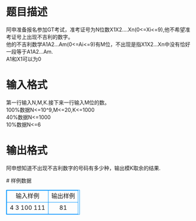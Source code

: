 # 

 
 # 题目描述 
<p>
阿申准备报名参加GT考试，准考证号为N位数X1X2....Xn(0<=Xi<=9),他不希望准考证号上出现不吉利的数字。<br>他的不吉利数学A1A2...Am(0<=Ai<=9)有M位，不出现是指X1X2...Xn中没有恰好一段等于A1A2...Am.<br>A1和X1可以为0<br></p> 

 
 # 输入格式 
<p>
第一行输入N,M,K.接下来一行输入M位的数。<br>100%数据N<=10^9,M<=20,K<=1000<br>40%数据N<=1000<br>10%数据N<=6<br></p> 

 
 # 输出格式 
<p>
阿申想知道不出现不吉利数字的号码有多少种，输出模K取余的结果.<br></p> 
# 样例数据
<style>
        table,table tr th, table tr td { border:1px solid #0094ff; }
        table { width: 200px; min-height: 25px; line-height: 25px; text-align: center; border-collapse: collapse;}   
    </style>
<table>
	<tr>
		<td>输入样例</td>
		<td>输出样例</td>
	</tr>
<tr><td>4 3 100
111

</td><td>81</td></tr></table>
